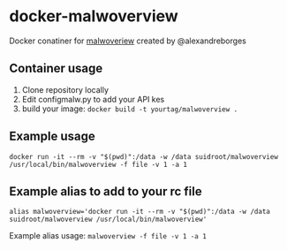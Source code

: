 # docker-malwoverview

Docker conatiner for [malwoveriew](https://github.com/alexandreborges/malwoverview) created by @alexandreborges

## Container usage
1. Clone repository locally
2. Edit configmalw.py to add your API kes
3. build your image: `docker build -t yourtag/malwoverview .`

## Example usage

`docker run -it --rm -v "$(pwd)":/data -w /data suidroot/malwoverview /usr/local/bin/malwoverview -f file -v 1 -a 1`

## Example alias to add to your rc file
`alias malwoverview='docker run -it --rm -v "$(pwd)":/data -w /data suidroot/malwoverview /usr/local/bin/malwoverview'`

Example alias usage: `malwoverview -f file -v 1 -a 1`

